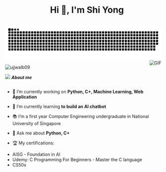 <!--h1 without bottom border-->
<div id="user-content-toc">
  <ul align="center">
    <summary><h1 style="display: inline-block">Hi 👋, I'm Shi Yong</h1></summary>
  </ul>
</div>


<!--- snake -->
<div align="center">
  <img  src="https://github.com/1999AZZAR/1999AZZAR/blob/readme/resources/img/grid-snake.svg"
       alt="snake" /></a>
</div>


<img align="right" alt="GIF" height="160px" src="https://media.giphy.com/media/du3J3cXyzhj75IOgvA/giphy.gif" />

<p align="left"> <img src="https://komarev.com/ghpvc/?username=shiyong52&label=Profile%20views&color=0e75b6&style=flat" alt="ujjwalb09" /> </p>

<img src="https://media.giphy.com/media/ObNTw8Uzwy6KQ/giphy.gif" width="30px">&nbsp;***About me***
##
<!--Intro start-->
- 🔭 I’m currently working on **Python, C+, Machine Learning, Web Application**

- 🌱 I’m currently learning **to build an AI chatbot**

<!-- ☁️ I've keen interest in cloud computing. So,I'm learning **AWS** -->

- 📚 I’m a first year Computer Engineering undergraduate in National University of Singapore<br>

- 💬 Ask me about **Python, C+**

- 🏆 My certifications: 
<ul>
  <li>AISG - Foundation in AI</li>
  <li>Udemy: C Programming For Beginners - Master the C language</li>
  <li>CS50x</li>
</ul>
<!--Intro end-->




</p>        
<!--- stats (end) -->



